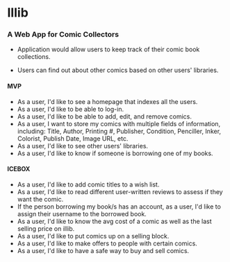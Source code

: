 # Illib

### A Web App for Comic Collectors

- Application would allow users to keep track of their comic book collections.

- Users can find out about other comics based on other users' libraries.

#### MVP

- As a user, I'd like to see a homepage that indexes all the users.
- As a user, I'd like to be able to log-in.
- As a user, I'd like to be able to add, edit, and remove comics.
- As a user, I want to store my comics with multiple fields of information, including: Title, Author, Printing #, Publisher, Condition, Penciller, Inker, Colorist, Publish Date, Image URL, etc.
- As a user, I'd like to see other users' libraries.
- As a user, I'd like to know if someone is borrowing one of my books.

#### ICEBOX

- As a user, I'd like to add comic titles to a wish list.
- As a user, I'd like to read different user-written reviews to assess if they want the comic.
- If the person borrowing my book/s has an account, as a user, I'd like to assign their username to the borrowed book.
- As a user, I'd like to know the avg cost of a comic as well as the last selling price on illib.
- As a user, I'd like to put comics up on a selling block.
- As a user, I'd like to make offers to people with certain comics.
- As a user, I'd like to have a safe way to buy and sell comics.
